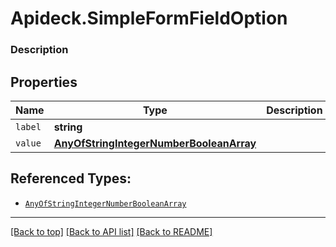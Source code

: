 # Apideck.SimpleFormFieldOption

### Description

## Properties
Name | Type | Description | Notes
------------ | ------------- | ------------- | -------------
`label` | **string** |  | [optional] 
`value` | [**AnyOfStringIntegerNumberBooleanArray**](AnyOfStringIntegerNumberBooleanArray.md) |  | [optional] 





## Referenced Types:

* [`AnyOfStringIntegerNumberBooleanArray`](AnyOfStringIntegerNumberBooleanArray.md)

---

[[Back to top]](#) [[Back to API list]](../../../../README.md#documentation-for-api-endpoints) [[Back to README]](../../../../README.md)


